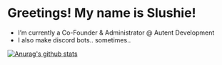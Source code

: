 # Greetings! My name is Slushie!

- I’m currently a Co-Founder & Administrator @ Autent Development
- I also make discord bots.. sometimes..


[![Anurag's github stats](https://github-readme-stats.vercel.app/api?username=Siushie)](https://github.com/anuraghazra/github-readme-stats)

